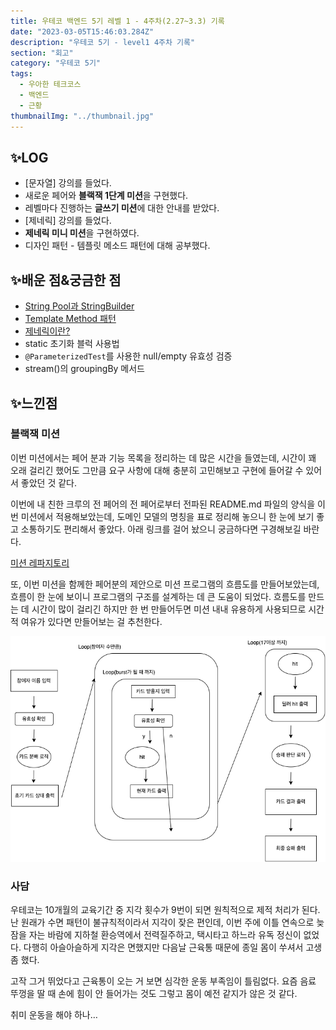 ```yaml
---
title: 우테코 백엔드 5기 레벨 1 - 4주차(2.27~3.3) 기록
date: "2023-03-05T15:46:03.284Z"
description: "우테코 5기 - level1 4주차 기록"
section: "회고" 
category: "우테코 5기"
tags:
  - 우아한 테크코스
  - 백엔드
  - 근황
thumbnailImg: "../thumbnail.jpg"
---
```


## ✨LOG

- [문자열] 강의를 들었다.
- 새로운 페어와 **블랙잭 1단계 미션**을 구현했다.
- 레벨마다 진행하는 **글쓰기 미션**에 대한 안내를 받았다.
- [제네릭] 강의를 들었다.
- **제네릭 미니 미션**을 구현하였다.
- 디자인 패턴 - 템플릿 메소드 패턴에 대해 공부했다.

## ✨배운 점&궁금한 점

- [String Pool과 StringBuilder](https://amaran-th.github.io/%EC%9A%B0%ED%85%8C%EC%BD%94%205%EA%B8%B0/[Java]%20String%20Pool%EA%B3%BC%20StringBuilder/)
- [Template Method 패턴](https://amaran-th.github.io/%EC%9A%B0%ED%85%8C%EC%BD%94%205%EA%B8%B0/[%EB%94%94%EC%9E%90%EC%9D%B8%20%ED%8C%A8%ED%84%B4]%20Template%20Method%20Pattern/)
- [제네릭이란?](<https://amaran-th.github.io/%EC%9A%B0%ED%85%8C%EC%BD%94%205%EA%B8%B0/[Java]%20%EC%A0%9C%EB%84%A4%EB%A6%AD(Generic)/>)
- static 초기화 블럭 사용법
- `@ParameterizedTest`를 사용한 null/empty 유효성 검증
- stream()의 groupingBy 메서드

## ✨느낀점

### 블랙잭 미션

이번 미션에서는 페어 분과 기능 목록을 정리하는 데 많은 시간을 들였는데, 시간이 꽤 오래 걸리긴 했어도 그만큼 요구 사항에 대해 충분히 고민해보고 구현에 들어갈 수 있어서 좋았던 것 같다.

이번에 내 친한 크루의 전 페어의 전 페어로부터 전파된 README.md 파일의 양식을 이번 미션에서 적용해보았는데, 도메인 모델의 명칭을 표로 정리해 놓으니 한 눈에 보기 좋고 소통하기도 편리해서 좋았다. 아래 링크를 걸어 놨으니 궁금하다면 구경해보길 바란다.

[미션 레파지토리](https://github.com/amaran-th/java-blackjack/tree/step1/docs)

또, 이번 미션을 함께한 페어분의 제안으로 미션 프로그램의 흐름도를 만들어보았는데, 흐름이 한 눈에 보이니 프로그램의 구조를 설계하는 데 큰 도움이 되었다. 흐름도를 만드는 데 시간이 많이 걸리긴 하지만 한 번 만들어두면 미션 내내 유용하게 사용되므로 시간적 여유가 있다면 만들어보는 걸 추천한다.

![흐름도](./flowChart.png)

### 사담

우테코는 10개월의 교육기간 중 지각 횟수가 9번이 되면 원칙적으로 제적 처리가 된다. 난 원래가 수면 패턴이 불규칙적이라서 지각이 잦은 편인데, 이번 주에 이틀 연속으로 늦잠을 자는 바람에 지하철 환승역에서 전력질주하고, 택시타고 하느라 유독 정신이 없었다. 다행히 아슬아슬하게 지각은 면했지만 다음날 근육통 때문에 종일 몸이 쑤셔서 고생 좀 했다.

고작 그거 뛰었다고 근육통이 오는 거 보면 심각한 운동 부족임이 틀림없다. 요즘 음료 뚜껑을 딸 때 손에 힘이 안 들어가는 것도 그렇고 몸이 예전 같지가 않은 것 같다.

취미 운동을 해야 하나…
